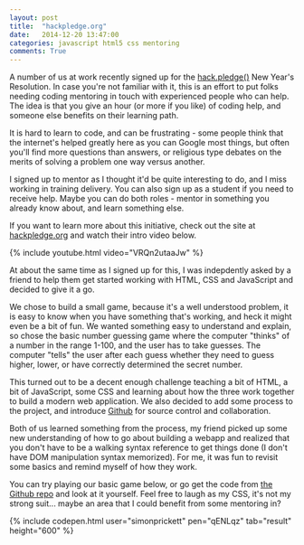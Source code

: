 ```yaml
---
layout: post
title:  "hackpledge.org"
date:   2014-12-20 13:47:00
categories: javascript html5 css mentoring
comments: True
---
```

A number of us at work recently signed up for the [hack.pledge()](http://hackpledge.org) 
New Year's Resolution.  In case you're not familiar with it, this is an effort to put 
folks needing coding mentoring in touch with experienced people who can help.  The idea 
is that you give an hour (or more if you like) of coding help, and someone else benefits 
on their learning path.

It is hard to learn to code, and can be frustrating - some people think that the internet's 
helped greatly here as you can Google most things, but often you'll find more questions than 
answers, or religious type debates on the merits of solving a problem one way versus another.

I signed up to mentor as I thought it'd be quite interesting to do, and I miss working in 
training delivery.  You can also sign up as a student if you need to receive help.  Maybe 
you can do both roles - mentor in something you already know about, and learn something else.

If you want to learn more about this initiative, check out the site at 
[hackpledge.org](http://hackpledge.org) and watch their intro video below.

{% include youtube.html video="VRQn2utaaJw" %}

At about the same time as I signed up for this, I was indepdently asked by 
a friend to help them get started working with HTML, CSS and JavaScript and 
decided to give it a go.

We chose to build a small game, because it's a well understood problem, it is 
easy to know when you have something that's working, and heck it might even be 
a bit of fun.  We wanted something easy to understand and explain, so chose 
the basic number guessing game where the computer "thinks" of a number in the 
range 1-100, and the user has to take guesses.  The computer "tells" the user 
after each guess whether they need to guess higher, lower, or have correctly 
determined the secret number.

This turned out to be a decent enough challenge teaching a bit of HTML, a bit 
of JavaScript, some CSS and learning about how the three work together to build 
a modern web application.  We also decided to add some process to the project, 
and introduce [Github](http://github.com) for source control and collaboration.

Both of us learned something from the process, my friend picked up some new 
understanding of how to go about building a webapp and realized that you don't 
have to be a walking syntax reference to get things done (I don't have DOM 
manipulation syntax memorized).  For me, it was fun to revisit some basics and 
remind myself of how they work.

You can try playing our basic game below, or go get the code from 
[the Github repo](https://github.com/simonprickett/jsnumberguess/) and look at
it yourself.  Feel free to laugh as my CSS, it's not my strong suit... maybe an 
area that I could benefit from some mentoring in?

{% include codepen.html user="simonprickett" pen="qENLqz" tab="result" height="600" %}